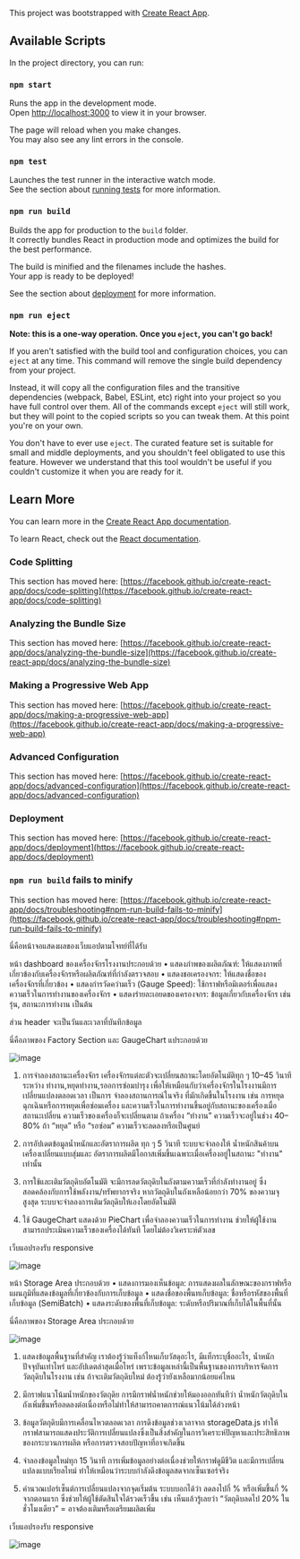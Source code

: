 This project was bootstrapped with [Create React App](https://github.com/facebook/create-react-app).

## Available Scripts

In the project directory, you can run:

### `npm start`

Runs the app in the development mode.\
Open [http://localhost:3000](http://localhost:3000) to view it in your browser.

The page will reload when you make changes.\
You may also see any lint errors in the console.

### `npm test`

Launches the test runner in the interactive watch mode.\
See the section about [running tests](https://facebook.github.io/create-react-app/docs/running-tests) for more information.

### `npm run build`

Builds the app for production to the `build` folder.\
It correctly bundles React in production mode and optimizes the build for the best performance.

The build is minified and the filenames include the hashes.\
Your app is ready to be deployed!

See the section about [deployment](https://facebook.github.io/create-react-app/docs/deployment) for more information.

### `npm run eject`

**Note: this is a one-way operation. Once you `eject`, you can't go back!**

If you aren't satisfied with the build tool and configuration choices, you can `eject` at any time. This command will remove the single build dependency from your project.

Instead, it will copy all the configuration files and the transitive dependencies (webpack, Babel, ESLint, etc) right into your project so you have full control over them. All of the commands except `eject` will still work, but they will point to the copied scripts so you can tweak them. At this point you're on your own.

You don't have to ever use `eject`. The curated feature set is suitable for small and middle deployments, and you shouldn't feel obligated to use this feature. However we understand that this tool wouldn't be useful if you couldn't customize it when you are ready for it.

## Learn More

You can learn more in the [Create React App documentation](https://facebook.github.io/create-react-app/docs/getting-started).

To learn React, check out the [React documentation](https://reactjs.org/).

### Code Splitting

This section has moved here: [https://facebook.github.io/create-react-app/docs/code-splitting](https://facebook.github.io/create-react-app/docs/code-splitting)

### Analyzing the Bundle Size

This section has moved here: [https://facebook.github.io/create-react-app/docs/analyzing-the-bundle-size](https://facebook.github.io/create-react-app/docs/analyzing-the-bundle-size)

### Making a Progressive Web App

This section has moved here: [https://facebook.github.io/create-react-app/docs/making-a-progressive-web-app](https://facebook.github.io/create-react-app/docs/making-a-progressive-web-app)

### Advanced Configuration

This section has moved here: [https://facebook.github.io/create-react-app/docs/advanced-configuration](https://facebook.github.io/create-react-app/docs/advanced-configuration)

### Deployment

This section has moved here: [https://facebook.github.io/create-react-app/docs/deployment](https://facebook.github.io/create-react-app/docs/deployment)

### `npm run build` fails to minify

This section has moved here: [https://facebook.github.io/create-react-app/docs/troubleshooting#npm-run-build-fails-to-minify](https://facebook.github.io/create-react-app/docs/troubleshooting#npm-run-build-fails-to-minify)

นี่คือหน้าจอแสดงผลของเว็บแอปตามโจทย์ที่ได้รับ

หน้า dashboard ของเครื่องจักรโรงงานประกอบด้วย
• แสดงภำพของผลิตภัณฑ์: ให้แสดงภาพที่เกี่ยวข้องกับเครื่องจักรหรือผลิตภัณฑ์ที่กำลังตรวจสอบ 
• แสดงชอเครองจกร: ให้แสดงชื่อของเครื่องจักรที่เกี่ยวข้อง 
• แสดงกำรวัดควำมเร็ว (Gauge Speed): ใช้กราฟหรือมิเตอร์เพื่อแสดงความเร็วในการทำงานของเครื่องจักร 
• แสดงรำยละเอยดของเครองจกร: ข้อมูลเกี่ยวกับเครื่องจักร เช่น รุ่น, สถานะการทำงาน เป็นต้น 

ส่วน header จะเป็นวันและเวลาที่บันทึกข้อมูล

นี่คือภาพของ Factory Section และ GaugeChart แประกอบด้วย

![image](https://github.com/user-attachments/assets/3a2d5c5a-8aa4-4ebb-ba2f-c4fd243e5f84)

1. การจำลองสถานะเครื่องจักร
เครื่องจักรแต่ละตัวจะเปลี่ยนสถานะโดยอัตโนมัติทุก ๆ 10–45 วินาที ระหว่าง ทำงาน,หยุดทำงาน,รออการซ่อมบำรุง
เพื่อให้เหมือนกับว่าเครื่องจักรในโรงงานมีการเปลี่ยนแปลงตลอดเวลา เป็นการ จำลองสถานการณ์ในจริง ที่มักเกิดขึ้นในโรงงาน เช่น การหยุดฉุกเฉินหรือการหยุดเพื่อซ่อมเครื่อง
และความเร็วในการทำงานขึ้นอยู่กับสถานะของเครื่องเมื่อสถานะเปลี่ยน ความเร็วของเครื่องก็จะเปลี่ยนตาม
ถ้าเครื่อง “ทำงาน” ความเร็วจะอยู่ในช่วง 40–80% ถ้า “หยุด” หรือ “รอซ่อม” ความเร็วจะลดลงหรือเป็นศูนย์

3. การอัปเดตข้อมูลน้ำหนักและอัตราการผลิต
ทุก ๆ 5 วินาที ระบบจะจำลองให้ น้ำหนักสินค้าบนเครื่องเปลี่ยนแบบสุ่มและ อัตราการผลิตมีโอกาสเพิ่มขึ้นเฉพาะเมื่อเครื่องอยู่ในสถานะ "ทำงาน" เท่านั้น

4. การใช้และเติมวัตถุดิบอัตโนมัติ
จะมีการลดวัตถุดิบในถังตามความเร็วที่กำลังทำงานอยู่ ซึ่งสอดคล้องกับการใช้พลังงาน/ทรัพยากรจริง
หากวัตถุดิบในถังเหลือน้อยกว่า 70% ของความจุสูงสุด ระบบจะจำลองการเติมวัตถุดิบให้เองโดยอัตโนมัติ

6. ใช้ GaugeChart แสดงด้วย PieChart เพื่อจำลองความเร็วในการทำงาน ช่วยให้ผู้ใช้งานสามารถประเมินความเร็วของเครื่องได้ทันที โดยไม่ต้องวิเคราะห์ตัวเลข

เว็บแอปรองรับ responsive

![image](https://github.com/user-attachments/assets/631bf82d-7877-457b-beb6-226ee1686290)
 
หน้า Storage Area ประกอบด้วย
• แสดงการมองเห็นข้อมูล: การแสดงผลในลักษณะของกราฟหรือแผนภูมิที่แสดงข้อมูลที่เกี่ยวข้องกับการเก็บข้อมูล 
• แสดงชื่อของพื้นทเก็บข้อมูล: ชื่อหรือรหัสของพื้นที่เก็บข้อมูล (SemiBatch)
• แสดงระดับของพื้นที่เก็บข้อมูล: ระดับหรือปริมาณที่เก็บได้ในพื้นที่นั้น

นี่คือภาพของ Storage Area ประกอบด้วย

![image](https://github.com/user-attachments/assets/02e5cda1-4753-4c5f-aa5e-dac889c6f2f6)

1. แสดงข้อมูลพื้นฐานที่สำคัญ
เราต้องรู้ว่าแท็งก์ไหนเก็บวัสดุอะไร, มีแท็กระบุชื่ออะไร, น้ำหนักปัจจุบันเท่าไหร่ และอัปเดตล่าสุดเมื่อไหร่ เพราะข้อมูลเหล่านี้เป็นพื้นฐานของการบริหารจัดการวัตถุดิบในโรงงาน เช่น ถ้าจะเติมวัตถุดิบใหม่ ต้องรู้ว่ายังเหลือมากน้อยแค่ไหน

2. มีกราฟแนวโน้มน้ำหนักของวัตถุดิย
การมีกราฟน้ำหนักช่วยให้มองออกทันทีว่า น้ำหนักวัตถุดิบในถังเพิ่มขึ้นหรือลดลงต่อเนื่องหรือไม่ทำให้สามารถคาดการณ์แนวโน้มได้ล่วงหน้า

3. ข้อมูลวัตถุดิบมีการเคลื่อนไหวตลอดเวลา การดึงข้อมูลช่วงเวลาจาก storageData.js ทำให้กราฟสามารถแสดงประวัติการเปลี่ยนแปลงซึ่งเป็นสิ่งสำคัญในการวิเคราะห์ปัญหาและประสิทธิภาพของกระบวนการผลิต หรือการตรวจสอบปัญหาที่อาจเกิดขึ้น

4. จำลองข้อมูลใหม่ทุก 15 วินาที
การเพิ่มข้อมูลอย่างต่อเนื่องช่วยให้กราฟดูมีชีวิต และมีการเปลี่ยนแปลงแบบเรียลไทม์ ทำให้เหมือนว่าระบบกำลังดึงข้อมูลสดจากเซ็นเซอร์จริง

5. คำนวณเปอร์เซ็นต์การเปลี่ยนแปลงจากจุดเริ่มต้น
ระบบบอกได้ว่า ลดลงไปกี่ % หรือเพิ่มขึ้นกี่ % จากตอนแรก ซึ่งช่วยให้ผู้ใช้ตัดสินใจได้รวดเร็วขึ้น เช่น เห็นแล้วรู้เลยว่า “วัตถุดิบลดไป 20% ในชั่วโมงเดียว” = อาจต้องเติมหรือเตรียมผลิตเพิ่ม

เว็บแอปรองรับ responsive

![image](https://github.com/user-attachments/assets/42a75b72-9642-45cc-bcf4-d57709e5d507)



